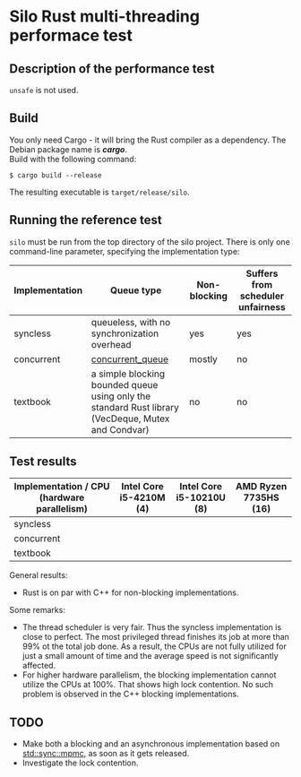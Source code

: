 # Silo Rust multi-threading performace test

## Description of the performance test

`unsafe` is not used.

## Build

You only need Cargo - it will bring the Rust compiler as a dependency. The Debian package name is ***cargo***.  
Build with the following command:

`$ cargo build --release`

The resulting executable is `target/release/silo`.

## Running the reference test

`silo` must be run from the top directory of the silo project. There is only one command-line parameter, specifying the implementation type:

| Implementation | Queue type | Non-blocking | Suffers from scheduler unfairness |
|---|---|---|---|
| syncless | queueless, with no synchronization overhead | yes | yes |
| concurrent | [concurrent_queue](https://docs.rs/concurrent-queue/latest/concurrent_queue/) | mostly | no |
| textbook | a simple blocking bounded queue using only the standard Rust library (VecDeque, Mutex and Condvar) | no | no |

## Test results

| Implementation / CPU (hardware parallelism) | Intel Core i5-4210M (4) | Intel Core i5-10210U (8) | AMD Ryzen 7735HS (16) |
|---|---|---|---|
| syncless |  | |  |
| concurrent |  |  |  |
| textbook |  |  |  |

General results:
- Rust is on par with C++ for non-blocking implementations.

Some remarks: 
- The thread scheduler is very fair. Thus the syncless implementation is close to perfect. The most privileged thread finishes its job at more than 99% ot the total job done. As a result, the CPUs are not fully utilized for just a small amount of time and the average speed is not significantly affected.
- For higher hardware parallelism, the blocking implementation cannot utilize the CPUs at 100%. That shows high lock contention. No such problem is observed in the C++ blocking implementations.

## TODO
- Make both a blocking and an asynchronous implementation based on [std::sync::mpmc](https://doc.rust-lang.org/std/sync/mpmc/index.html), as soon as it gets released.
- Investigate the lock contention.